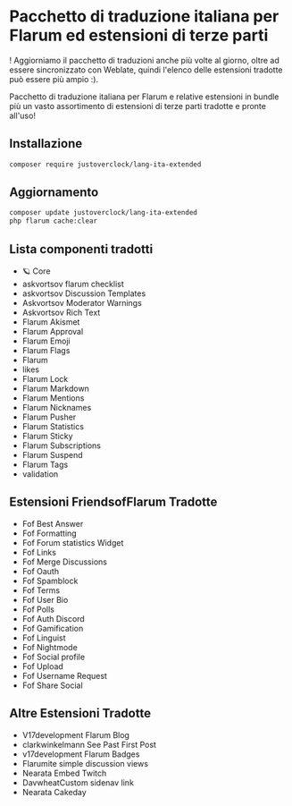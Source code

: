 # Pacchetto di traduzione italiana per Flarum ed estensioni di terze parti

! Aggiorniamo il pacchetto di traduzioni anche più volte al giorno, oltre ad essere sincronizzato con Weblate, quindi l'elenco delle estensioni tradotte può essere più ampio :).

Pacchetto di traduzione italiana per Flarum e relative estensioni in bundle più
un vasto assortimento di estensioni di terze parti tradotte e pronte all'uso!

## Installazione

```bash
composer require justoverclock/lang-ita-extended
```

## Aggiornamento

```bash
composer update justoverclock/lang-ita-extended
php flarum cache:clear
```

## Lista componenti tradotti

- 🪐 Core
- askvortsov flarum checklist
- askvortsov Discussion Templates
- Askvortsov Moderator Warnings
- Askvortsov Rich Text
- Flarum Akismet
- Flarum Approval
- Flarum Emoji
- Flarum Flags
- Flarum
- likes
- Flarum Lock
- Flarum Markdown
- Flarum Mentions
- Flarum Nicknames
- Flarum Pusher
- Flarum Statistics
- Flarum Sticky
- Flarum Subscriptions
- Flarum Suspend
- Flarum Tags
- validation

## Estensioni FriendsofFlarum Tradotte

- Fof Best Answer
- Fof Formatting
- Fof Forum statistics Widget
- Fof Links
- Fof Merge Discussions
- Fof Oauth
- Fof Spamblock
- Fof Terms
- Fof User Bio
- Fof Polls
- Fof Auth Discord
- Fof Gamification
- Fof Linguist
- Fof Nightmode
- Fof Social profile
- Fof Upload
- Fof Username Request
- Fof Share Social

## Altre Estensioni Tradotte

- V17development Flarum Blog
- clarkwinkelmann See Past First Post
- v17development Flarum Badges
- Flarumite simple discussion views
- Nearata Embed Twitch
- DavwheatCustom sidenav link
- Nearata Cakeday


